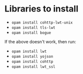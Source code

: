 # Libraries to install
- `opam install cohttp-lwt-unix`
- `opam install tls-lwt`
- `opam install bogue`

If the above doesn't work, then run:

- `opam install lwt`
- `opam install yojson`
- `opam install cohttp`
- `opam install lwt_ssl`
